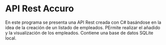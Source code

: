 # API Rest Accuro

En este programa se presenta una API Rest creada con C# basándose en la idea de la creación de un listado de empleados. PErmite realizar el añadido y la visualización de los empleados. Contiene una base de datos SQLite local.
